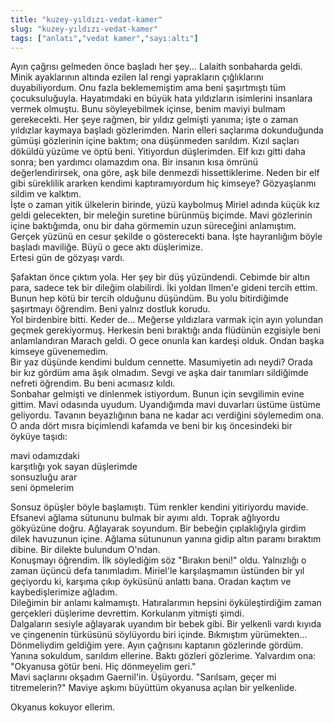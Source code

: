 ```yaml
---
title: "kuzey-yıldızı-vedat-kamer"
slug: "kuzey-yıldızı-vedat-kamer"
tags: ["anlatı","vedat kamer","sayı:altı"]
---
```


Ayın çağrısı gelmeden önce başladı her şey... Lalaith sonbaharda geldi.
Minik ayaklarının altında ezilen lal rengi yaprakların çığlıklarını
duyabiliyordum. Onu fazla beklememiştim ama beni şaşırtmıştı tüm
çocuksuluğuyla. Hayatımdaki en büyük hata yıldızların isimlerini
insanlara vermek olmuştu. Bunu söyleyebilmek içinse, benim maviyi bulmam
gerekecekti. Her şeye rağmen, bir yıldız gelmişti yanıma; işte o zaman
yıldızlar kaymaya başladı gözlerimden. Narin elleri saçlarıma
dokunduğunda gümüşi gözlerinin içine baktım; ona düşünmeden sarıldım.
Kızıl saçları döküldü yüzüme ve öptü beni. Yitiyordun düşlerimden. Elf
kızı gitti daha sonra; ben yardımcı olamazdım ona. Bir insanın kısa
ömrünü değerlendirirsek, ona göre, aşk bile denmezdi hissettiklerime.
Neden bir elf gibi süreklilik ararken kendimi kaptıramıyordum hiç
kimseye? Gözyaşlarımı sildim ve kalktım.\
İşte o zaman yitik ülkelerin birinde, yüzü kaybolmuş Miriel adında küçük
kız geldi gelecekten, bir meleğin suretine bürünmüş biçimde. Mavi
gözlerinin içine baktığımda, onu bir daha görmemin uzun süreceğini
anlamıştım. Gerçek yüzünü en cesur şekilde o gösterecekti bana. İşte
hayranlığım böyle başladı maviliğe. Büyü o gece aktı düşlerimize.\
Ertesi gün de gözyaşı vardı.

Şafaktan önce çıktım yola. Her şey bir düş yüzündendi. Cebimde bir altın
para, sadece tek bir dileğim olabilirdi. İki yoldan Ilmen'e gideni
tercih ettim. Bunun hep kötü bir tercih olduğunu düşündüm. Bu yolu
bitirdiğimde şaşırtmayı öğrendim. Beni yalnız dostluk korudu.\
Yol birdenbire bitti. Keder de... Meğerse yıldızlara varmak için ayın
yolundan geçmek gerekiyormuş. Herkesin beni bıraktığı anda flüdünün
ezgisiyle beni anlamlandıran Marach geldi. O gece onunla kan kardeşi
olduk. Ondan başka kimseye güvenemedim.\
Bir yaz düşünde kendimi buldum cennette. Masumiyetin adı neydi? Orada
bir kız gördüm ama âşık olmadım. Sevgi ve aşka dair tanımları sildiğimde
nefreti öğrendim. Bu beni acımasız kıldı.\
Sonbahar gelmişti ve dinlenmek istiyordum. Bunun için sevgilimin evine
gittim. Mavi odasında uyudum. Uyandığımda mavi duvarları üstüme üstüme
geliyordu. Tavanın beyazlığının bana ne kadar acı verdiğini söylemedim
ona. O anda dört mısra biçimlendi kafamda ve beni bir kış öncesindeki
bir öyküye taşıdı:

mavi odamızdaki\
karşıtlığı yok sayan düşlerimde\
sonsuzluğu arar\
seni öpmelerim

Sonsuz öpüşler böyle başlamıştı. Tüm renkler kendini yitiriyordu
mavide.\
Efsanevi ağlama sütununu bulmak bir ayımı aldı. Toprak ağlıyordu
gökyüzüne doğru. Ağlayarak soyundum. Bir bebeğin çıplaklığıyla girdim
dilek havuzunun içine. Ağlama sütununun yanına gidip altın paramı
bıraktım dibine. Bir dilekte bulundum O'ndan.\
Konuşmayı öğrendim. İlk söylediğim söz "Bırakın beni!" oldu. Yalnızlığı
o zaman üçüncü defa tanımladım. Miriel'le karşılaşmamın üstünden bir yıl
geçiyordu ki, karşıma çıkıp öyküsünü anlattı bana. Oradan kaçtım ve
kaybedişlerimize ağladım.\
Dileğimin bir anlamı kalmamıştı. Hatıralarımın hepsini öyküleştirdiğim
zaman gerçekleri düşlerime devrettim. Korkularım yitmişti şimdi.\
Dalgaların sesiyle ağlayarak uyandım bir bebek gibi. Bir yelkenli vardı
kıyıda ve çingenenin türküsünü söylüyordu biri içinde. Bıkmıştım
yürümekten... Dönmeliydim geldiğim yere. Ayın çağrısını kaptanın
gözlerinde gördüm. Yanına sokuldum, sarıldım ellerine. Baktı gözleri
gözlerime. Yalvardım ona: "Okyanusa götür beni. Hiç dönmeyelim geri."\
Mavi saçlarını okşadım Gaernil'in. Üşüyordu. "Sarılsam, geçer mi
titremelerin?" Maviye aşkımı büyüttüm okyanusa açılan bir yelkenlide.

Okyanus kokuyor ellerim.

